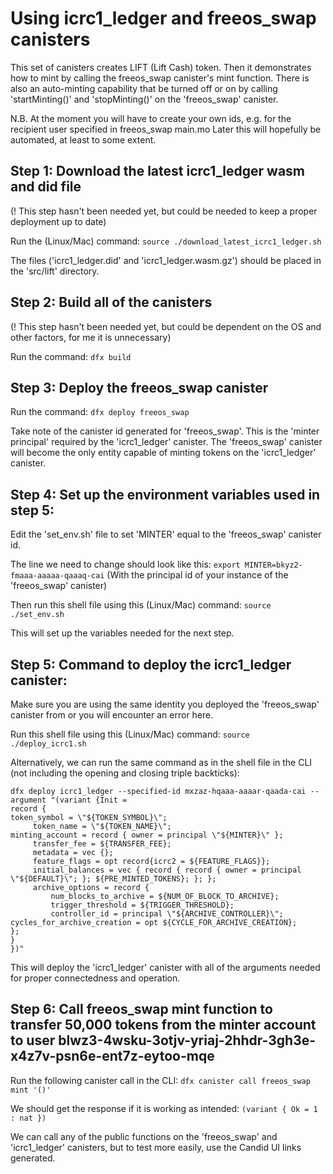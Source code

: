# Using icrc1_ledger and freeos_swap canisters

This set of canisters creates LIFT (Lift Cash) token.
Then it demonstrates how to mint by calling the freeos_swap canister's mint function.
There is also an auto-minting capability that be turned off or on by calling 'startMinting()' and 'stopMinting()' on the 'freeos_swap' canister.

N.B. At the moment you will have to create your own ids, e.g. for the recipient user specified in freeos_swap main.mo
Later this will hopefully be automated, at least to some extent.



## Step 1: Download the latest icrc1_ledger wasm and did file
(! This step hasn't been needed yet, but could be needed to keep a proper deployment up to date)

Run the (Linux/Mac) command:
`source ./download_latest_icrc1_ledger.sh`

The files ('icrc1_ledger.did' and 'icrc1_ledger.wasm.gz') should be placed in the 'src/lift' directory.



## Step 2: Build all of the canisters
(! This step hasn't been needed yet, but could be dependent on the OS and other factors, for me it is unnecessary)

Run the command:
`dfx build`



## Step 3: Deploy the freeos_swap canister

Run the command:
`dfx deploy freeos_swap`

Take note of the canister id generated for 'freeos_swap'. 
This is the 'minter principal' required by the 'icrc1_ledger' canister. 
The 'freeos_swap' canister will become the only entity capable of minting tokens on the 'icrc1_ledger' canister.



## Step 4: Set up the environment variables used in step 5:

Edit the 'set_env.sh' file to set 'MINTER' equal to the 'freeos_swap' canister id.

The line we need to change should look like this:
`export MINTER=bkyz2-fmaaa-aaaaa-qaaaq-cai` 
(With the principal id of your instance of the 'freeos_swap' canister)

Then run this shell file using this (Linux/Mac) command:
`source ./set_env.sh`

This will set up the variables needed for the next step.



## Step 5: Command to deploy the icrc1_ledger canister:

Make sure you are using the same identity you deployed the 'freeos_swap' canister from or you will encounter an error here.

Run this shell file using this (Linux/Mac) command:
`source ./deploy_icrc1.sh`

Alternatively, we can run the same command as in the shell file in the CLI (not including the opening and closing triple backticks):

```
dfx deploy icrc1_ledger --specified-id mxzaz-hqaaa-aaaar-qaada-cai --argument "(variant {Init =
record {
token_symbol = \"${TOKEN_SYMBOL}\";
     token_name = \"${TOKEN_NAME}\";
minting_account = record { owner = principal \"${MINTER}\" };
     transfer_fee = ${TRANSFER_FEE};
     metadata = vec {};
     feature_flags = opt record{icrc2 = ${FEATURE_FLAGS}};
     initial_balances = vec { record { record { owner = principal \"${DEFAULT}\"; }; ${PRE_MINTED_TOKENS}; }; };
     archive_options = record {
         num_blocks_to_archive = ${NUM_OF_BLOCK_TO_ARCHIVE};
         trigger_threshold = ${TRIGGER_THRESHOLD};
         controller_id = principal \"${ARCHIVE_CONTROLLER}\";
cycles_for_archive_creation = opt ${CYCLE_FOR_ARCHIVE_CREATION};
};
}
})"
```

This will deploy the 'icrc1_ledger' canister with all of the arguments needed for proper connectedness and operation.



## Step 6: Call freeos_swap mint function to transfer 50,000 tokens from the minter account to user blwz3-4wsku-3otjv-yriaj-2hhdr-3gh3e-x4z7v-psn6e-ent7z-eytoo-mqe

Run the following canister call in the CLI:
`dfx canister call freeos_swap mint '()'`

We should get the response if it is working as intended: 
`(variant { Ok = 1 : nat })`

We can call any of the public functions on the 'freeos_swap' and 'icrc1_ledger' canisters, but to test more easily, use the Candid UI links generated.
